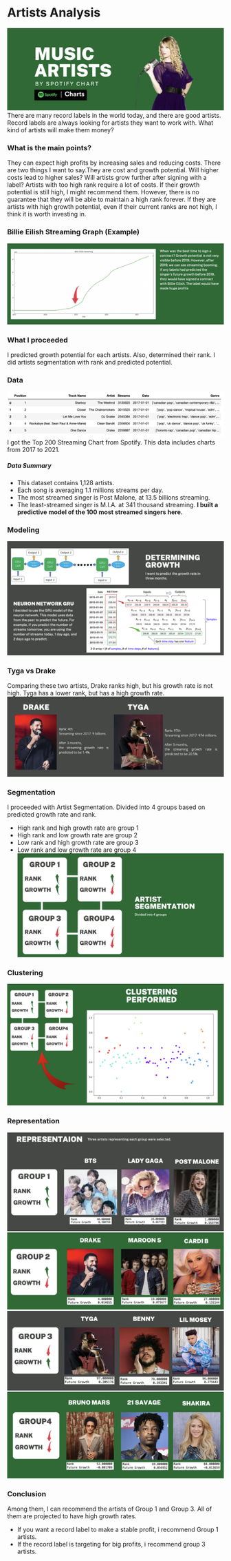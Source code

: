 # Artists Analysis
![png](data/images/spotify.png)
There are many record labels in the world today, and there are good artists. Record labels are always looking for artists they want to work with. What kind of artists will make them money?

### What is the main points?
They can expect high profits by increasing sales and reducing costs. There are two things I want to say.They are cost and growth potential. Will higher costs lead to higher sales? Will artists grow further after signing with a label? Artists with too high rank require a lot of costs. If their growth potential is still high, I might recommend them. However, there is no guarantee that they will be able to maintain a high rank forever. If they are artists with high growth potential, even if their current ranks are not high, I think it is worth investing in.

### Billie Eilish Streaming Graph (Example)
![pnp](data/images/example.png)

### What I proceeded
I predicted growth potential for each artists. Also, determined their rank. I did artists segmentation with rank and predicted potential.

### Data
![png](data/images/dataframe.png)
I got the Top 200 Streaming Chart from Spotify. This data includes charts from 2017 to 2021.

##### Data Summary
* This dataset contains 1,128 artists.
* Each song is averaging 1.1 millions streams per day.
* The most streamed singer is Post Malone, at 13.5 billions streaming.
* The least-streamed singer is M.I.A. at 341 thousand streaming.
**I built a predictive model of the 100 most streamed singers here.**

### Modeling
![png](data/images/modeling.png)

### Tyga vs Drake
Comparing these two artists, Drake ranks high, but his growth rate is not high.
Tyga has a lower rank, but has a high growth rate.
![png](data/images/vs.png)

### Segmentation
I proceeded with Artist Segmentation.
Divided into 4 groups based on predicted growth rate and rank.
* High rank and high growth rate are group 1
* High rank and low growth rate are group 2
* Low rank and high growth rate are group 3
* Low rank and low growth rate are group 4
![png](data/images/segmentation.png)

### Clustering
![png](data/images/clustering.png)

### Representation
![png](data/images/group1.png)
![png](data/images/group2.png)
![png](data/images/group3.png)
![png](data/images/group4.png)

### Conclusion 
Among them, I can recommend the artists of Group 1 and Group 3.
All of them are projected to have high growth rates.
* If you want a record label to make a stable profit, i recommend Group 1 artists.
* If the record label is targeting for big profits, i recommend group 3 artists.